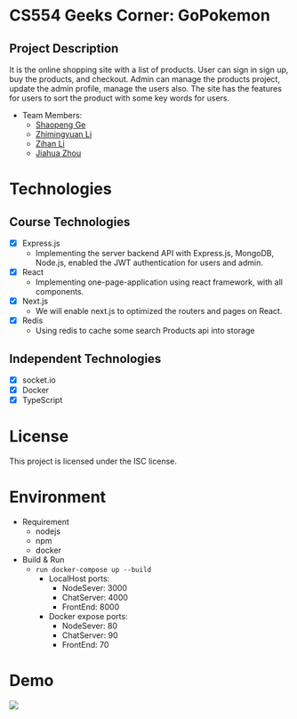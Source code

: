 # CS554 Geeks Corner: GoPokemon

## Project Description

It is the online shopping site with a list of products. User can sign in sign up, buy the products, and checkout. Admin can manage the products project, update the admin profile, manage the users also. The site has the features for users to sort the product with some key words for users.

- Team Members:
  - [Shaopeng Ge](https://github.com/ShaopengGe)
  - [Zhimingyuan Li](https://github.com/ZhimingyuanLiu)
  - [Zihan Li](https://github.com/lizihannnnn)
  - [Jiahua Zhou](https://github.com/JaverC)

# Technologies

## Course Technologies

- [x] Express.js
  - Implementing the server backend API with Express.js, MongoDB, Node.js, enabled the JWT authentication for users and admin.
- [x] React
  - Implementing one-page-application using react framework, with all components.
- [x] Next.js
  - We will enable next.js to optimized the routers and pages on React.
- [x] Redis
  - Using redis to cache some search Products api into storage

## Independent Technologies

- [x] socket.io
- [x] Docker
- [x] TypeScript

# License

This project is licensed under the ISC license.

# Environment

- Requirement
  - nodejs
  - npm
  - docker
- Build & Run
  - `run docker-compose up --build`
    - LocalHost ports:
      - NodeSever: 3000
      - ChatServer: 4000
      - FrontEnd: 8000
    - Docker expose ports:
      - NodeSever: 80
      - ChatServer: 90
      - FrontEnd: 70

# Demo

[![](http://img.youtube.com/vi/jwvzXc1K1ng/0.jpg)](http://www.youtube.com/watch?v=jwvzXc1K1ng)
